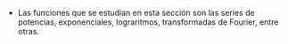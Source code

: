 - Las funciones que se estudian en esta sección son las series de potencias, exponenciales, lograritmos, transformadas de Fourier, entre otras.